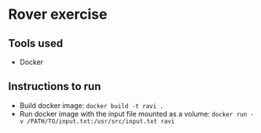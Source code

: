 # Rover exercise

## Tools used

- Docker

## Instructions to run

- Build docker image: `docker build -t ravi .`
- Run docker image with the input file mounted as a volume: `docker run -v /PATH/TO/input.txt:/usr/src/input.txt ravi`
